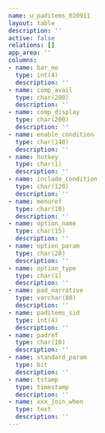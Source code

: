 ```yaml
---
name: u_paditems_020911
layout: table
description: ''
active: false
relations: []
app_area: ''
columns:
- name: bar_no
  type: int(4)
  description: ''
- name: comp_avail
  type: char(200)
  description: ''
- name: comp_display
  type: char(200)
  description: ''
- name: enable_condition
  type: char(140)
  description: ''
- name: hotkey
  type: char(1)
  description: ''
- name: include_condition
  type: char(120)
  description: ''
- name: menuref
  type: char(10)
  description: ''
- name: option_name
  type: char(15)
  description: ''
- name: option_param
  type: char(20)
  description: ''
- name: option_type
  type: char(1)
  description: ''
- name: pad_narrative
  type: varchar(80)
  description: ''
- name: paditems_sid
  type: int(4)
  description: ''
- name: padref
  type: char(10)
  description: ''
- name: standard_param
  type: bit
  description: ''
- name: tstamp
  type: timestamp
  description: ''
- name: xxx_join_when
  type: text
  description: ''
---
```


